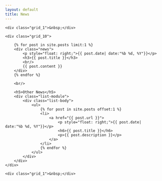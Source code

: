 ```yaml
---
layout: default
title: News
---
```


<div class="container_12">

    <div class="grid_1">&nbsp;</div>

    <div class="grid_10">

        {% for post in site.posts limit:1 %}
        <div class="news">
            <p style="float: right;">{{ post.date| date:"%b %d, %Y"}}</p>
            <h3>{{ post.title }}</h3>
            <br/>
            {{ post.content }}
        </div>
        {% endfor %}

        <br/>

        <h5>Other News</h5>
        <div class="list-module">
            <div class="list-body">
                <ul>
                    {% for post in site.posts offset:1 %}
                    <li>
                        <a href="{{ post.url }}">
                            <p style="float: right;">{{ post.date| date:"%b %d, %Y"}}</p>
                            <h6>{{ post.title }}</h6>
                            <p>{{ post.description }}</p>
                        </a>
                    </li>
                    {% endfor %}
                </ul>
            </div>
        </div>
    </div>

    <div class="grid_1">&nbsp;</div>

</div>